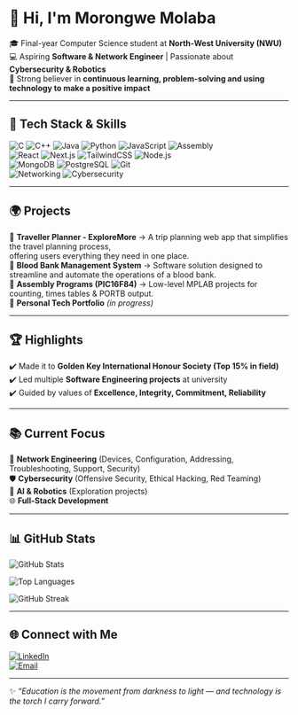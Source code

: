 # 👋 Hi, I'm Morongwe Molaba  

🎓 Final-year Computer Science student at **North-West University (NWU)**  
💻 Aspiring **Software & Network Engineer** | Passionate about **Cybersecurity & Robotics**  
🚀 Strong believer in **continuous learning, problem-solving and using technology to make a positive impact**  

---

## 🔧 Tech Stack & Skills  

![C](https://img.shields.io/badge/-C-00599C?style=flat&logo=c) 
![C++](https://img.shields.io/badge/-C++-00599C?style=flat&logo=c%2B%2B) 
![Java](https://img.shields.io/badge/-Java-orange?style=flat&logo=java) 
![Python](https://img.shields.io/badge/-Python-3776AB?style=flat&logo=python) 
![JavaScript](https://img.shields.io/badge/-JavaScript-F7DF1E?style=flat&logo=javascript) 
![Assembly](https://img.shields.io/badge/-Assembly-lightgrey?style=flat)  
![React](https://img.shields.io/badge/-React-61DAFB?style=flat&logo=react) 
![Next.js](https://img.shields.io/badge/-Next.js-black?style=flat&logo=next.js) 
![TailwindCSS](https://img.shields.io/badge/-TailwindCSS-38B2AC?style=flat&logo=tailwind-css) 
![Node.js](https://img.shields.io/badge/-Node.js-339933?style=flat&logo=node.js)  
![MongoDB](https://img.shields.io/badge/-MongoDB-47A248?style=flat&logo=mongodb) 
![PostgreSQL](https://img.shields.io/badge/-PostgreSQL-336791?style=flat&logo=postgresql) 
![Git](https://img.shields.io/badge/-Git-F05032?style=flat&logo=git)  
![Networking](https://img.shields.io/badge/-Networking-blue?style=flat&logo=cisco) 
![Cybersecurity](https://img.shields.io/badge/-Cybersecurity-black?style=flat&logo=security)
 

---

## 🌍 Projects  

🔹 **Traveller Planner - ExploreMore** → A trip planning web app that simplifies the travel planning process,<br>    offering users everything they need in one place.  
🔹 **Blood Bank Management System** → Software solution designed to streamline and automate the operations of a blood bank.  
🔹 **Assembly Programs (PIC16F84)** → Low-level MPLAB projects for counting, times tables & PORTB output.  
🔹 **Personal Tech Portfolio** *(in progress)* 


---

## 🏆 Highlights  

✔️ Made it to **Golden Key International Honour Society (Top 15% in field)**  
✔️ Led multiple **Software Engineering projects** at university  
✔️ Guided by values of **Excellence, Integrity, Commitment, Reliability**  

---

## 📚 Current Focus  

📡 **Network Engineering** (Devices, Configuration, Addressing, Troubleshooting, Support, Security)  
🛡️ **Cybersecurity** (Offensive Security, Ethical Hacking, Red Teaming)  
🤖 **AI & Robotics** (Exploration projects)  
🌐 **Full-Stack Development**  

---

## 📊 GitHub Stats  

![GitHub Stats](https://github-readme-stats.vercel.app/api?username=rongwes&show_icons=true&theme=tokyonight)  

![Top Languages](https://github-readme-stats.vercel.app/api/top-langs/?username=rongwes&layout=compact&theme=tokyonight)  

![GitHub Streak](https://github-readme-streak-stats.herokuapp.com/?user=rongwes&theme=tokyonight)  

---

## 🌐 Connect with Me  

[![LinkedIn](https://img.shields.io/badge/LinkedIn-blue?style=for-the-badge&logo=linkedin)](https://www.linkedin.com/in/morongwe-molaba-a20635309)  
[![Email](https://img.shields.io/badge/Email-red?style=for-the-badge&logo=gmail)](mailto:morongwemolaba@gmail.com)  

---

✨ *“Education is the movement from darkness to light — and technology is the torch I carry forward.”*  

